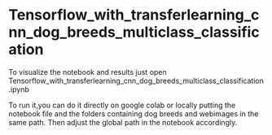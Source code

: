 # Tensorflow_with_transferlearning_cnn_dog_breeds_multiclass_classification

To visualize the notebook and results just open Tensorflow_with_transferlearning_cnn_dog_breeds_multiclass_classification.ipynb

To run it,you can do it directly on google colab or locally putting the notebook file and the folders containing dog breeds and webimages in the same path. Then adjust the global path in the notebook accordingly.
